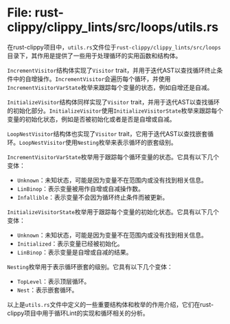 # File: rust-clippy/clippy_lints/src/loops/utils.rs

在rust-clippy项目中，`utils.rs`文件位于`rust-clippy/clippy_lints/src/loops`目录下，其作用是提供了一些用于处理循环的实用函数和结构体。

`IncrementVisitor`结构体实现了`Visitor` trait，并用于迭代AST以查找循环终止条件中的自增操作。`IncrementVisitor`会遍历每个循环，并使用`IncrementVisitorVarState`枚举来跟踪每个变量的状态，例如自增还是自减。

`InitializeVisitor`结构体同样实现了`Visitor` trait，并用于迭代AST以查找循环的初始化部分。`InitializeVisitor`使用`InitializeVisitorState`枚举来跟踪每个变量的初始化状态，例如是否被初始化或者是否是自增或自减。

`LoopNestVisitor`结构体也实现了`Visitor` trait，它用于迭代AST以查找嵌套循环。`LoopNestVisitor`使用`Nesting`枚举来表示循环的嵌套级别。

`IncrementVisitorVarState`枚举用于跟踪每个循环变量的状态。它具有以下几个变体：
- `Unknown`：未知状态，可能是因为变量不在范围内或没有找到相关信息。
- `LinBinop`：表示变量被用作自增或自减操作数。
- `Infallible`：表示变量不会因为循环终止条件而被更新。

`InitializeVisitorState`枚举用于跟踪每个变量的初始化状态。它具有以下几个变体：
- `Unknown`：未知状态，可能是因为变量不在范围内或没有找到相关信息。
- `Initialized`：表示变量已经被初始化。
- `LinBinop`：表示变量是自增或自减的结果。

`Nesting`枚举用于表示循环嵌套的级别。它具有以下几个变体：
- `TopLevel`：表示顶层循环。
- `Nest`：表示嵌套循环。

以上是`utils.rs`文件中定义的一些重要结构体和枚举的作用介绍，它们在rust-clippy项目中用于循环Lint的实现和循环相关的分析。

